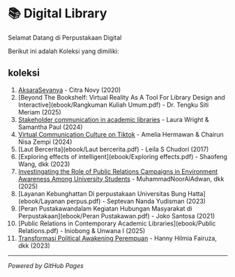 # 📚 Digital Library

Selamat Datang di Perpustakaan Digital

Berikut ini adalah Koleksi yang dimiliki:

## koleksi
1. [AksaraSevanya](ebook/pdfcoffee.com_aksara-sevanya-by-citra-novy-pdf-free.pdf) - Citra Novy (2020)
2. [Beyond The Bookshelf: Virtual Reality As A Tool For Library Design and Interactive](ebook/Rangkuman Kuliah Umum.pdf) - Dr. Tengku Siti Meriam (2025)
3. [Stakeholder communication in academic libraries](ebook/Stakeholder.pdf) - Laura Wright & Samantha Paul (2024)
4. [Virtual Communication Culture on Tiktok](ebook/Incommedig.pdf) - Amelia Hermawan & Chairun Nisa Zempi (2024)
5. [Laut Bercerita](ebook/Laut bercerita.pdf) - Leila S Chudori (2017)
6. [Exploring effects of intelligent](ebook/Exploring effects.pdf) - Shaofeng Wang, dkk (2023)
7. [Investingating the Role of Public Relations Campaigns in Environment Awareness Among University Students](ebook/Ivestigating.pdf) - MuhammadNoorAlAdwan, dkk (2025)
8. [Layanan Kebunghattan Di perpustakaan Universitas Bung Hatta](ebook/Layanan perpus.pdf) - Septevan Nanda Yudisman (2023) 
9. [Peran Pustakawandalam Kegiatan Hubungan Masyarakat di Perpustakaan](ebook/Peran Pustakawan.pdf) - Joko Santosa (2021)
10. [Public Relations in Contemporary Academic Libraries](ebook/Public Relations.pdf) - Iniobong & Unwana I (2025)
11. [Transformasi Political Awakening Perempuan](ebook/Transformasi.pdf) - Hanny Hilmia Fairuza, dkk (2023)   
---

*Powered by GitHub Pages*
